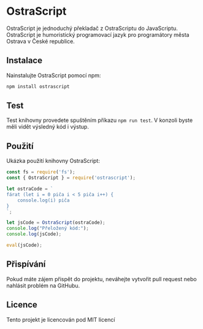 # OstraScript

OstraScript je jednoduchý překladač z OstraScriptu do JavaScriptu. OstraScript je humoristický programovací jazyk pro programátory města Ostrava v České republice.

## Instalace

Nainstalujte OstraScript pomocí npm:

```bash
npm install ostrascript
```
## Test
Test knihovny provedete spuštěním příkazu `npm run test`. V konzoli byste měli vidět výsledný kód i výstup.

## Použití
Ukázka použití knihovny OstraScript:

```javascript
const fs = require('fs');
const { OstraScript } = require('ostrascript');

let ostraCode = `
fárat (let i = 0 piča i < 5 piča i++) {
    console.log(i) piča
}
`;

let jsCode = OstraScript(ostraCode);
console.log("Přeložený kód:");
console.log(jsCode);

eval(jsCode);
```

## Přispívání
Pokud máte zájem přispět do projektu, neváhejte vytvořit pull request nebo nahlásit problém na GitHubu.

## Licence
Tento projekt je licencován pod MIT licencí